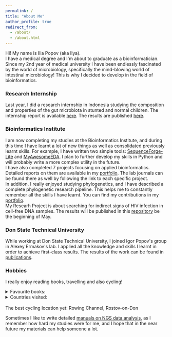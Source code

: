 ```yaml
---
permalink: /
title: "About Me"
author_profile: true
redirect_from: 
  - /about/
  - /about.html
---
```


Hi! My name is Ilia Popov (aka Ilya).<br>
I have a medical degree and I'm about to graduate as a bioinformatician. Since my 2nd year of medical university I have been endlessly fascinated by the world of microbiology, specifically the mind-blowing world of intestinal microbiology! This is why I decided to develop in the field of bioinformatics.<br>

### Research Internship

Last year, I did a research internship in Indonesia studying the composition and properties of the gut microbiota in stunted and normal children. The internship report is available [here](https://iliapopov17.github.io/portfolio/portfolio-1/). The results are published [here](https://iliapopov17.github.io/publication/2024-03-29-paper-10).<br>

### Bioinformatics Institute

I am now completing my studies at the Bioinformatics Institute, and during this time I have learnt a lot of new things as well as consolidated previously learnt skills. For example, I have written two simple tools: [SequenceForge-Lite](https://iliapopov17.github.io/portfolio/portfolio-3/) and [MyAwesomeEDA](https://iliapopov17.github.io/portfolio/portfolio-4/). I plan to further develop my skills in Python and will probably write a more complex utility in the future.<br>
I have also completed 7 projects focusing on applied bioinformatics. Detailed reports on them are available in my [portfolio](https://iliapopov17.github.io/portfolio/portfolio-5/). The lab journals can be found there as well by following the link to each specific project.<br>
In addition, I really enjoyed studying phylogenetics, and I have described a complete phylogenetic research pipeline. This helps me to constantly remember all the skills I have learnt. You can find my contributions in my [portfolio](https://iliapopov17.github.io/portfolio/portfolio-6/).<br>
My Researh Project is about searching for indirect signs of HIV infection in cell-free DNA samples. The results will be published in this [repository](https://github.com/iliapopov17/The-shadow-of-HIV) be the beginning of May.<br>

### Don State Technical University

While working at Don State Technical University, I joined Igor Popov's group in Alexey Ermakov's lab. I applied all the knowledge and skills I learnt in order to achieve first-class results. The results of the work can be found in [publications](https://iliapopov17.github.io/publications/).<br>

### Hobbies

I really enjoy reading books, travelling and also cycling!<br>

<details><summary>
Favourite books:
</summary><br>
<img src='/images/book covers/microbe-hunters-cover.jpg' title="Paul de Kruif - Microbe Hunters" width="25%"/>
<img src='/images/book covers/evidence-based-medicine-cover.jpg' title="Peter Talantov - 0.05. Evidence-based medicine from magic to the quest for immortality (RU)" width="25%"/>
<img src='/images/book covers/DMZ-cover.jpg' title="Andrei Lankov - North of the 38th Parallel: How People Live in the DPRK (RU)" width="25%"/>
</details>

<details><summary>
Countries visited:
</summary><br> 
<iframe src="https://visitedplaces.com/embed/?map=world&projection=geoNaturalEarth1&theme=light-blue&water=0&graticule=0&names=1&duration=2000&placeduration=100&slider=0&autoplay=0&autozoom=none&autostep=0&home=RU&places=~ID_JP_SG_MY" style="width: 100%; height: 600px;"></iframe>
</details>
<br>
The best cycling location yet: Rowing Channel, Rostov-on-Don<br>

Sometimes I like to write detailed [manuals on NGS data analysis](https://iliapopov17.github.io/portfolio/portfolio-7/), as I remember how hard my studies were for me, and I hope that in the near future my materials can help someone a lot.<br>